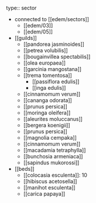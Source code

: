 type:: sector

- connected to [[edem/sectors]]
	- [[edem/03]]
	- [[edem/05]]
- [[guilds]]
	- [[pandorea jasminoides]]
	- [[petrea volubilis]]
	- [[bougainvillea spectabilis]]
	- [[olea europaea]]
	- [[garcinia mangostana]]
	- [[trema tomentosa]]
		- [[passiflora edulis]]
		- [[inga edulis]]
	- [[cinnamomum verum]]
	- [[cananga odorata]]
	- [[prunus persica]]
	- [[moringa oleifera]]
	- [[aleurites moluccanus]]
	- [[bergera koenigii]]
	- [[prunus persica]]
	- [[magnolia cempaka]]
	- [[cinnamomum verum]]
	- [[macadamia tetraphylla]]
	- [[bunchosia armeniaca]]
	- [[sapindus mukorossi]]
- [[beds]]
	- [[colocasia esculenta]]: 10
	- [[hibiscus acetosella]]
	- [[manihot esculenta]]
	- [[carica papaya]]